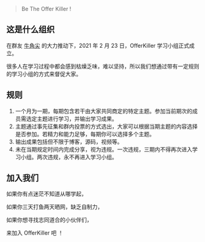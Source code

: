> Be The Offer Killer !

## 这是什么组织

在群友 [牛角尖](https://github.com/ZuoHailong) 的大力推动下，2021 年 2 月 23 日，OfferKiller 学习小组正式成立。

很多人在学习过程中都会感到枯燥乏味，难以坚持，所以我们想通过带有一定规则的学习小组的方式来督促大家。

## 规则

1. 一个月为一期，每期包含若干由大家共同商定的特定主题。参加当前期次的成员需选定主题进行学习，并输出学习成果。
2. 主题通过事先征集和群内投票的方式选出，大家可以根据当期主题的内容选择是否参加。若精力和能力足够，每期你可以选择多个主题。
3. 输出成果包括但不限于博客，源码，视频等。
4. 未在当期规定时间内完成分享，视为违规。一次违规，三期内不得再次进入学习小组。两次违规，永不再进入学习小组。

## 加入我们

如果你有点迷茫不知道从哪学起，

如果你三天打鱼两天晒网，缺乏自制力，

如果你想寻找志同道合的小伙伴们，

来加入 OfferKiller 吧 ！